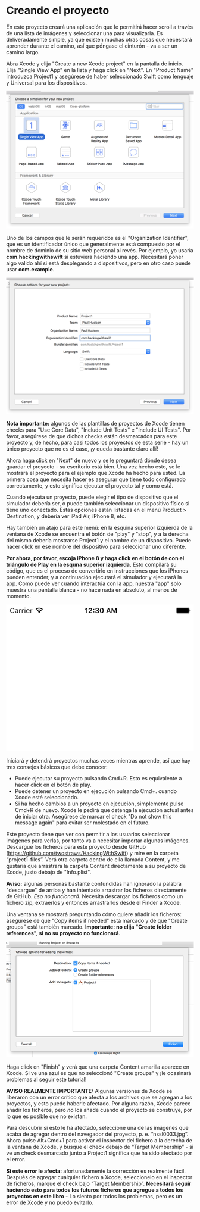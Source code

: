 # Creando el proyecto

En este proyecto creará una aplicación que le permitirá hacer scroll a través de una lista de imágenes y seleccionar una para visualizarla. Es deliveradamente simple, ya que existen muchas otras cosas que necesitará aprender durante el camino, así que póngase el cinturón - va a ser un camino largo.

Abra Xcode y elija "Create a new Xcode project" en la pantalla de inicio. Elija "Single View App" en la lista y haga click en "Next". En "Product Name" introduzca Project1 y asegúrese de haber seleccionado Swift como lenguaje y Universal para los dispositivos.

![Creating a new Single View App project in Xcode.](../en/1-4.png)

Uno de los campos que le serán requeridos es el "Organization Identifier", que es un identificador único que generalmente está compuesto por el nombre de dominio de su sitio web personal al revés. Por ejemplo, yo usaría **com.hackingwithswift** si estuviera haciendo una app. Necesitará poner algo valido ahí si está desplegando a dispositivos, pero en otro caso puede usar **com.example**. 

![Setting your Organization Identifier in Xcode.](../en/1-5.png)

**Nota importante:** algunos de las plantillas de proyectos de Xcode tienen checks para "Use Core Data", "Include Unit Tests" e "Include UI Tests". Por favor, asegúrese de que dichos checks están desmarcados para este proyecto y, de hecho, para casi todos los proyectos de esta serie - hay un único proyecto que no es el caso, ¡y queda bastante claro allí!

Ahora haga click en "Next" de nuevo y se le preguntará dónde desea guardar el proyecto - su escritorio está bien. Una vez hecho esto, se le mostrará el proyecto para el ejemplo que Xcode ha hecho para usted. La primera cosa que necesita hacer es asegurar que tiene todo configurado correctamente, y esto significa ejecutar el proyecto tal y como está.

Cuando ejecuta un proyecto, puede elegir el tipo de dispositivo que el simulador debería ser, o puede también seleccionar un dispositivo físico si tiene uno conectado. Estas opciones están listadas en el menú Product > Destination, y debería ver iPad Air, iPhone 8, etc. 

Hay también un atajo para este menú: en la esquina superior izquierda de la ventana de Xcode se encuentra el botón de "play" y "stop", y a la derecha del mismo debería mostrarse Project1 y el nombre de un dispositivo. Puede hacer click en ese nombre del dispositivo para seleccionar uno diferente. 

**Por ahora, por favor, escoja iPhone 8 y haga click en el botón de con el triángulo de Play en la esquna superior izquierda.** Esto compilará su código, que es el proceso de convertirlo en instrucciones que los iPhones pueden entender, y a continuación ejecutará el simulador y ejecutará la app. Como puede ver cuando interactúa con la app, nuestra "app" solo muestra una pantalla blanca - no hace nada en absoluto, al menos de momento.

![The basic Single View App project in Xcode. Yes, it’s just a large white space.](../en/1-6.png)

Iniciará y detendrá proyectos muchas veces mientras aprende, así que hay tres consejos básicos que debe conocer:

- Puede ejecutar su proyecto pulsando Cmd+R. Esto es equivalente a hacer click en el botón de play.
- Puede detener un proyecto en ejecución pulsando Cmd+. cuando Xcode esté seleccionado.
- Si ha hecho cambios a un proyecto en ejecución, simplemente pulse Cmd+R de nuevo. Xcode le pedirá que detenga la ejecución actual antes de iniciar otra. Asegúrese de marcar el check "Do not show this message again" para evitar ser molestado en el futuro.

Este proyecto tiene que ver con permitir a los usuarios seleccionar imágenes para verlas, por tanto va a necesitar importar algunas imágenes. Descargue los ficheros para este proyecto desde GitHub (<https://github.com/twostraws/HackingWithSwift>) y mire en la carpeta  “project1-files”. Verá otra carpeta dentro de ella llamada Content, y me gustaría que arrastrara la carpeta Content directamente a su proyecto de Xcode, justo debajo de "Info.plist".

**Aviso:**  algunas personas bastante confundidas han ignorado la palabra "descargue" de arriba y han intentado arrastrar los ficheros directamente de GitHub. *Eso no funcionará*. Necesita descargar los ficheros como un fichero zip, extraerlos y entonces arrastrarlos desde el Finder a Xcode.

Una ventana se mostrará preguntando cómo quiere añadir los ficheros: asegúrese de que "Copy items if needed" está marcado y de que "Create groups" está también marcado.
**Importante: no elija "Create folder references", si no su proyecto no funcionará.**

![When you add items to Xcode, make sure you choose Create Folder References.](../en/1-7.png)

Haga click en "Finish" y verá que una carpeta Content amarilla aparece en Xcode. Si ve una azul es que no seleccionó "Create groups" y ¡le ocasinará problemas al seguir este tutorial!

**AVISO REALMENTE IMPORTANTE:** Algunas versiones de Xcode se liberaron con un error crítico que afecta a los archivos que se agregan a los proyectos, y esto puede haberle afectado. Por alguna razón, Xcode parece añadir los ficheros, pero *no* los añade cuando el proyecto se construye, por lo que es posible que no existan.

Para descubrir si esto le ha afectado, seleccione una de las imágenes que acaba de agregar dentro del navegador del proyecto, p. e. “nssl0033.jpg”. Ahora pulse Alt+Cmd+1 para activar el inspector del fichero a la derecha de la ventana de Xcode, y busque el check debajo de “Target Membership” - si ve un check desmarcado junto a Project1 significa que ha sido afectado por el error.

**Si este error le afecta:** afortunadamente la corrección es realmente fácil. Después de agregar cualquier fichero a Xcode, seleccionelo en el inspector de ficheros, marque el check bajo “Target Membership”. **Necesitará seguir haciendo esto para todos los futuros ficheros que agregue a todos los proyectos en este libro** - Lo siento por todos los problemas, pero es un error de Xcode y no puedo evitarlo.
